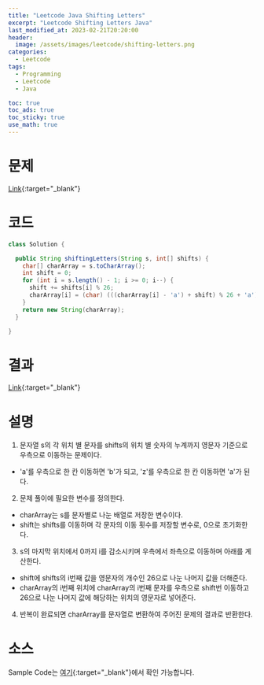```yaml
---
title: "Leetcode Java Shifting Letters"
excerpt: "Leetcode Shifting Letters Java"
last_modified_at: 2023-02-21T20:20:00
header:
  image: /assets/images/leetcode/shifting-letters.png
categories:
  - Leetcode
tags:
  - Programming
  - Leetcode
  - Java

toc: true
toc_ads: true
toc_sticky: true
use_math: true
---
```

# 문제
[Link](https://leetcode.com/problems/shifting-letters){:target="_blank"}

# 코드
```java
class Solution {

  public String shiftingLetters(String s, int[] shifts) {
    char[] charArray = s.toCharArray();
    int shift = 0;
    for (int i = s.length() - 1; i >= 0; i--) {
      shift += shifts[i] % 26;
      charArray[i] = (char) (((charArray[i] - 'a') + shift) % 26 + 'a');
    }
    return new String(charArray);
  }

}
```

# 결과
[Link](https://leetcode.com/problems/shifting-letters/submissions/902200498/){:target="_blank"}

# 설명
1. 문자열 s의 각 위치 별 문자를 shifts의 위치 별 숫자의 누계까지 영문자 기준으로 우측으로 이동하는 문제이다.
- 'a'를 우측으로 한 칸 이동하면 'b'가 되고, 'z'를 우측으로 한 칸 이동하면 'a'가 된다.

2. 문제 풀이에 필요한 변수를 정의한다.
- charArray는 s를 문자별로 나눈 배열로 저장한 변수이다.
- shift는 shifts를 이동하며 각 문자의 이동 횟수를 저장할 변수로, 0으로 초기화한다.

3. s의 마지막 위치에서 0까지 i를 감소시키며 우측에서 좌측으로 이동하며 아래를 계산한다.
- shift에 shifts의 i번째 값을 영문자의 개수인 26으로 나눈 나머지 값을 더해준다.
- charArray의 i번째 위치에 charArray의 i번째 문자를 우측으로 shift번 이동하고 26으로 나눈 나머지 값에 해당하는 위치의 영문자로 넣어준다.

4. 반복이 완료되면 charArray를 문자열로 변환하여 주어진 문제의 결과로 반환한다.

# 소스
Sample Code는 [여기](https://github.com/GracefulSoul/leetcode/blob/master/src/main/java/gracefulsoul/problems/ShiftingLetters.java){:target="_blank"}에서 확인 가능합니다.